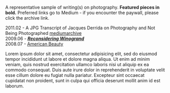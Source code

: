 A representative sample of writing(s) on photography. **Featured pieces in bold.** Preferred links go to Medium - if you encounter the paywall, please click the archive link.

2011.02 - A JPG Transcript of Jacques Derrida on Photography and Not Being Photographed [medium](https://medium.com/@whileseated/a-jpg-transcript-of-jacques-derrida-on-photography-and-not-being-photographed-64f22bbac06c)[archive](2011_A-JPG-Transcript-of-Jacques-Derrida-on-Photography-and-Not-Being-Photographed.md)  
2009.06 - [***Reconsidering Winogrand***](2009_Reconsidering-Winogrand.md)  
2008.07 - [American Beauty](2008_American-Beauty.md)

Lorem ipsum dolor sit amet, consectetur adipisicing elit, sed do eiusmod tempor incididunt ut labore et dolore magna aliqua. Ut enim ad minim veniam, quis nostrud exercitation ullamco laboris nisi ut aliquip ex ea commodo consequat. Duis aute irure dolor in reprehenderit in voluptate velit esse cillum dolore eu fugiat nulla pariatur. Excepteur sint occaecat cupidatat non proident, sunt in culpa qui officia deserunt mollit anim id est laborum.
